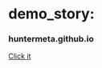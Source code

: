 # demo_story:
### huntermeta.github.io
<a href="https://huntermeta.github.io" target="_blank" >Click it</a>
